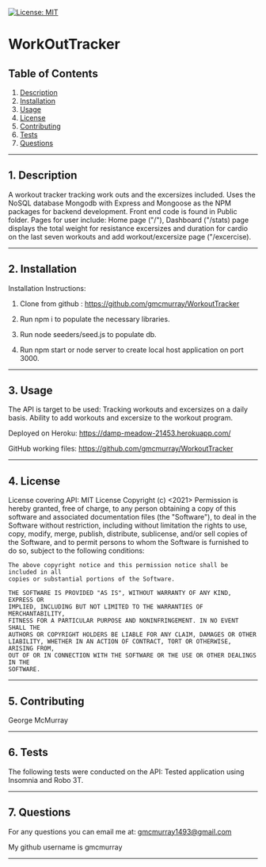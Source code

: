 
[![License: MIT](https://img.shields.io/badge/License-MIT-yellow.svg)](https://opensource.org/licenses/MIT)
# WorkOutTracker 

## Table of Contents
1. [Description](#descrip) 
2. [Installation](#install)
3. [Usage](#usage)
4. [License](#lic)
5. [Contributing](#contri)
6. [Tests](#test)
7. [Questions](#quest)

---------------------------------------
## 1. Description <a id="descrip"> </a>
A workout tracker tracking work outs and the excersizes included. Uses the NoSQL database Mongodb with Express and Mongoose as the NPM packages for backend development. Front end code is found in Public folder.  Pages for user include: Home page ("/"), Dashboard ("/stats) page displays the total weight for resistance excersizes and duration for cardio on the last seven workouts and add workout/excersize page ("/excercise).

----------------------------------------------

## 2. Installation <a id="install"></a>
Installation Instructions: 
1) Clone from github : https://github.com/gmcmurray/WorkoutTracker

2) Run npm i to populate the necessary libraries.

3) Run node seeders/seed.js to populate db.

4) Run npm start or node server to create local host application on port 3000.


-------------------------------------------------

## 3. Usage <a id="usage"></a>
The API is target to be used:
Tracking workouts and excersizes on a daily basis.
Ability to add workouts and excersize to the workout program.

Deployed on Heroku: https://damp-meadow-21453.herokuapp.com/

GitHub working files: https://github.com/gmcmurray/WorkoutTracker

-----------------------------------------------------

## 4. License <a id="lic"></a>

License covering API:
MIT License
    Copyright (c) <2021> <George McMurray>
    Permission is hereby granted, free of charge, to any person obtaining a copy
    of this software and associated documentation files (the "Software"), to deal
    in the Software without restriction, including without limitation the rights
    to use, copy, modify, merge, publish, distribute, sublicense, and/or sell
    copies of the Software, and to permit persons to whom the Software is
    furnished to do so, subject to the following conditions:
    
    The above copyright notice and this permission notice shall be included in all
    copies or substantial portions of the Software.
    
    THE SOFTWARE IS PROVIDED "AS IS", WITHOUT WARRANTY OF ANY KIND, EXPRESS OR
    IMPLIED, INCLUDING BUT NOT LIMITED TO THE WARRANTIES OF MERCHANTABILITY,
    FITNESS FOR A PARTICULAR PURPOSE AND NONINFRINGEMENT. IN NO EVENT SHALL THE
    AUTHORS OR COPYRIGHT HOLDERS BE LIABLE FOR ANY CLAIM, DAMAGES OR OTHER
    LIABILITY, WHETHER IN AN ACTION OF CONTRACT, TORT OR OTHERWISE, ARISING FROM,
    OUT OF OR IN CONNECTION WITH THE SOFTWARE OR THE USE OR OTHER DEALINGS IN THE
    SOFTWARE.

----------------------------------------------

## 5. Contributing <a id="contri"></a>
George McMurray

-------------------------------------------------

## 6. Tests <a id="test"></a>
The following tests were conducted on the API:
Tested application using Insomnia and Robo 3T.

----------------------------------------------------------------

## 7.  Questions <a id="quest"></a>
For any questions you can email me at:
gmcmurray1493@gmail.com

My github username is gmcmurray

---------------------------------
